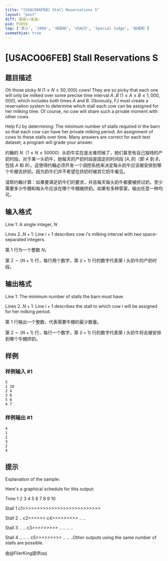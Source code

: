```yaml
---
title: "[USACO06FEB] Stall Reservations S"
layout: "post"
diff: 提高+/省选-
pid: P2859
tag: ['贪心', '2006', '线段树', 'USACO', 'Special Judge', '前缀和']
usemathjax: true
---
```


# [USACO06FEB] Stall Reservations S
## 题目描述

Oh those picky $N$ ($1 \leq N \leq 50,000$) cows! They are so picky that each one will only be milked over some precise time interval $A..B$ ($1 \leq A \leq B \leq 1,000,000$), which includes both times $A$ and $B$. Obviously, FJ must create a reservation system to determine which stall each cow can be assigned for her milking time. Of course, no cow will share such a private moment with other cows.

Help FJ by determining: The minimum number of stalls required in the barn so that each cow can have her private milking period. An assignment of cows to these stalls over time. Many answers are correct for each test dataset; a program will grade your answer.

约翰的 $N$（$1\leq N\leq 50000$）头奶牛实在是太难伺候了，她们甚至有自己独特的产奶时段。对于某一头奶牛，她每天的产奶时段是固定的时间段 $[A,B]$（即 $A$ 到 $B$，包括 $A$ 和 $B$）。这使得约翰必须开发一个调控系统来决定每头奶牛应该被安排到哪个牛棚去挤奶，因为奶牛们并不希望在挤奶时被其它奶牛看见。

请帮约翰计算：如果要满足奶牛们的要求，并且每天每头奶牛都要被挤过奶，至少需要多少牛棚和每头牛应该在哪个牛棚被挤奶。如果有多种答案，输出任意一种均可。

## 输入格式

Line $1$: A single integer, $N$

Lines $2..N+1$: Line $i+1$ describes cow $i$'s milking interval with two space-separated integers.

第 $1$ 行为一个整数 $N$。

第 $2\sim (N+1)$ 行，每行两个数字，第 $(i+1)$ 行的数字代表第 $i$ 头奶牛的产奶时段。
## 输出格式

Line $1$: The minimum number of stalls the barn must have.

Lines $2..N+1$: Line $i+1$ describes the stall to which cow i will be assigned for her milking period.

第 $1$ 行输出一个整数，代表需要牛棚的最少数量。

第 $2\sim (N+1)$ 行，每行一个数字，第 $(i+1)$ 行的数字代表第 $i$ 头奶牛将会被安排到哪个牛棚挤奶。
## 样例

### 样例输入 #1
```
5
1 10
2 4
3 6
5 8
4 7
```
### 样例输出 #1
```
4
1
2
3
2
4
```
## 提示

Explanation of the sample:







Here's a graphical schedule for this output:

Time     1  2  3  4  5  6  7  8  9 10


Stall 1 c1>>>>>>>>>>>>>>>>>>>>>>>>>>>


Stall 2 .. c2>>>>>> c4>>>>>>>>> .. ..


Stall 3 .. .. c3>>>>>>>>> .. .. .. ..


Stall 4 .. .. .. c5>>>>>>>>> .. .. ..Other outputs using the same number of stalls are possible.

由@FlierKing提供spj

